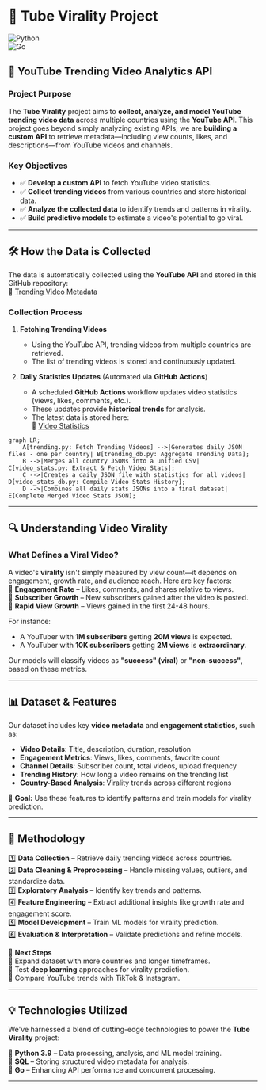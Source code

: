# 🚀 Tube Virality Project  

![Python](https://img.shields.io/badge/-Python-000?&logo=Python)  
![Go](https://img.shields.io/badge/-Golang-000?&logo=go)  

## 🎯 YouTube Trending Video Analytics API  

### **Project Purpose**  
The **Tube Virality** project aims to **collect, analyze, and model YouTube trending video data** across multiple countries using the **YouTube API**. This project goes beyond simply analyzing existing APIs; we are **building a custom API** to retrieve metadata—including view counts, likes, and descriptions—from YouTube videos and channels.

### **Key Objectives**  
- ✅ **Develop a custom API** to fetch YouTube video statistics.  
- ✅ **Collect trending videos** from various countries and store historical data.  
- ✅ **Analyze the collected data** to identify trends and patterns in virality.  
- ✅ **Build predictive models** to estimate a video's potential to go viral.

---

## 🛠️ How the Data is Collected  

The data is automatically collected using the **YouTube API** and stored in this GitHub repository:  
🔗 [Trending Video Metadata](https://github.com/gpsyrou/tube-virality/tree/main/assets/meta/trending)  

### **Collection Process**  
1. **Fetching Trending Videos**  
   - Using the YouTube API, trending videos from multiple countries are retrieved.  
   - The list of trending videos is stored and continuously updated.  

2. **Daily Statistics Updates** (Automated via **GitHub Actions**)  
   - A scheduled **GitHub Actions** workflow updates video statistics (views, likes, comments, etc.).  
   - These updates provide **historical trends** for analysis.  
   - The latest data is stored here:  
     🔗 [Video Statistics](https://github.com/gpsyrou/tube-virality/tree/main/assets/meta/video_stats)  

```mermaid
graph LR;
    A[trending.py: Fetch Trending Videos] -->|Generates daily JSON files - one per country| B[trending_db.py: Aggregate Trending Data];
    B -->|Merges all country JSONs into a unified CSV| C[video_stats.py: Extract & Fetch Video Stats];
    C -->|Creates a daily JSON file with statistics for all videos| D[video_stats_db.py: Compile Video Stats History];
    D -->|Combines all daily stats JSONs into a final dataset| E[Complete Merged Video Stats JSON];
```
---

## 🔍 Understanding Video Virality  

### **What Defines a Viral Video?**  
A video's **virality** isn't simply measured by view count—it depends on engagement, growth rate, and audience reach. Here are key factors:  
📌 **Engagement Rate** – Likes, comments, and shares relative to views.  
📌 **Subscriber Growth** – New subscribers gained after the video is posted.  
📌 **Rapid View Growth** – Views gained in the first 24-48 hours.  

For instance:  
- A YouTuber with **1M subscribers** getting **20M views** is expected.  
- A YouTuber with **10K subscribers** getting **2M views** is **extraordinary**.  

Our models will classify videos as **"success" (viral)** or **"non-success"**, based on these metrics.

---

## 📊 Dataset & Features  

Our dataset includes key **video metadata** and **engagement statistics**, such as:  

- **Video Details**: Title, description, duration, resolution  
- **Engagement Metrics**: Views, likes, comments, favorite count  
- **Channel Details**: Subscriber count, total videos, upload frequency  
- **Trending History**: How long a video remains on the trending list  
- **Country-Based Analysis**: Virality trends across different regions  

📌 **Goal:** Use these features to identify patterns and train models for virality prediction.  

---

## 🔬 Methodology  

1️⃣ **Data Collection** – Retrieve daily trending videos across countries.  
2️⃣ **Data Cleaning & Preprocessing** – Handle missing values, outliers, and standardize data.  
3️⃣ **Exploratory Analysis** – Identify key trends and patterns.  
4️⃣ **Feature Engineering** – Extract additional insights like growth rate and engagement score.  
5️⃣ **Model Development** – Train ML models for virality prediction.  
6️⃣ **Evaluation & Interpretation** – Validate predictions and refine models.  

🚀 **Next Steps**  
🔹 Expand dataset with more countries and longer timeframes.  
🔹 Test **deep learning** approaches for virality prediction.  
🔹 Compare YouTube trends with TikTok & Instagram.  

---

## 💡 Technologies Utilized  

We've harnessed a blend of cutting-edge technologies to power the **Tube Virality** project:  

🔹 **Python 3.9** – Data processing, analysis, and ML model training.  
🔹 **SQL** – Storing structured video metadata for analysis.  
🔹 **Go** – Enhancing API performance and concurrent processing.  

---

